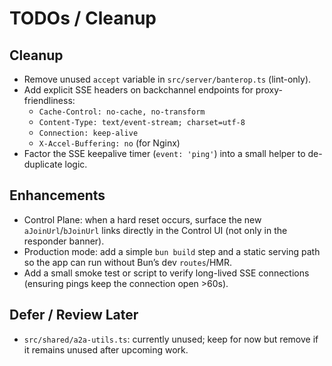 # TODOs / Cleanup

## Cleanup
- Remove unused `accept` variable in `src/server/banterop.ts` (lint-only).
- Add explicit SSE headers on backchannel endpoints for proxy-friendliness:
  - `Cache-Control: no-cache, no-transform`
  - `Content-Type: text/event-stream; charset=utf-8`
  - `Connection: keep-alive`
  - `X-Accel-Buffering: no` (for Nginx)
- Factor the SSE keepalive timer (`event: 'ping'`) into a small helper to de-duplicate logic.

## Enhancements
- Control Plane: when a hard reset occurs, surface the new `aJoinUrl`/`bJoinUrl` links directly in the Control UI (not only in the responder banner).
- Production mode: add a simple `bun build` step and a static serving path so the app can run without Bun’s dev `routes`/HMR.
- Add a small smoke test or script to verify long-lived SSE connections (ensuring pings keep the connection open >60s).

## Defer / Review Later
- `src/shared/a2a-utils.ts`: currently unused; keep for now but remove if it remains unused after upcoming work.

